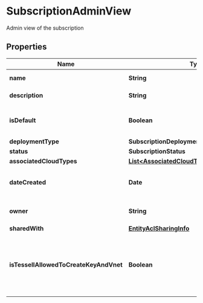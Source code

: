 

# SubscriptionAdminView

Admin view of the subscription

## Properties

Name | Type | Description | Notes
------------ | ------------- | ------------- | -------------
**name** | **String** | Subscription name |  [optional]
**description** | **String** | Subscription description |  [optional]
**isDefault** | **Boolean** | Specifies if this is the default subscription |  [optional]
**deploymentType** | **SubscriptionDeploymentType** |  |  [optional]
**status** | **SubscriptionStatus** |  |  [optional]
**associatedCloudTypes** | [**List&lt;AssociatedCloudTypeServiceConsumer&gt;**](AssociatedCloudTypeServiceConsumer.md) |  |  [optional]
**dateCreated** | **Date** | Timestamp when the subscription was created |  [optional]
**owner** | **String** | Owner of the subscription |  [optional]
**sharedWith** | [**EntityAclSharingInfo**](EntityAclSharingInfo.md) |  |  [optional]
**isTessellAllowedToCreateKeyAndVnet** | **Boolean** | Specifies if Tessell is allowed to create resources in the selected resource group |  [optional]



